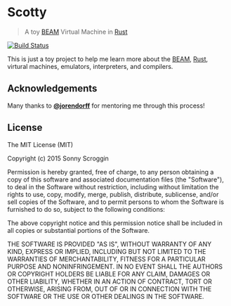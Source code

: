 # Scotty

> A toy [BEAM] Virtual Machine in [Rust]

[![Build Status](https://travis-ci.org/scrogson/scotty.svg?branch=master)](https://travis-ci.org/scrogson/scotty)

This is just a toy project to help me learn more about the [BEAM], [Rust],
virtural machines, emulators, interpreters, and compilers.

## Acknowledgements

Many thanks to **[@jorendorff]** for mentoring me through this process!

## License

The MIT License (MIT)

Copyright (c) 2015 Sonny Scroggin

Permission is hereby granted, free of charge, to any person obtaining a copy
of this software and associated documentation files (the "Software"), to deal
in the Software without restriction, including without limitation the rights
to use, copy, modify, merge, publish, distribute, sublicense, and/or sell
copies of the Software, and to permit persons to whom the Software is
furnished to do so, subject to the following conditions:

The above copyright notice and this permission notice shall be included in all
copies or substantial portions of the Software.

THE SOFTWARE IS PROVIDED "AS IS", WITHOUT WARRANTY OF ANY KIND, EXPRESS OR
IMPLIED, INCLUDING BUT NOT LIMITED TO THE WARRANTIES OF MERCHANTABILITY,
FITNESS FOR A PARTICULAR PURPOSE AND NONINFRINGEMENT. IN NO EVENT SHALL THE
AUTHORS OR COPYRIGHT HOLDERS BE LIABLE FOR ANY CLAIM, DAMAGES OR OTHER
LIABILITY, WHETHER IN AN ACTION OF CONTRACT, TORT OR OTHERWISE, ARISING FROM,
OUT OF OR IN CONNECTION WITH THE SOFTWARE OR THE USE OR OTHER DEALINGS IN THE
SOFTWARE.

[BEAM]: http://www.erlang.org/
[Rust]: https://www.rust-lang.org/
[@jorendorff]: https://github.com/jorendorff

